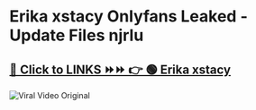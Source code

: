 
 # Erika xstacy Onlyfans Leaked - Update Files njrlu

## <h2><a href="https://clipsfans.com/Erika_xstacy&ref=git">🔗 Click to LINKS ⏩⏩ 👉 🟢 Erika xstacy </a></h2>

<a href="https://clipsfans.com/Erika_xstacy&ref=git" rel="nofollow" data-target="animated-image.originalLink"><img src="https://i.ibb.co.com/xMMVF88/686577567.gif" alt="Viral Video Original" style="max-width: 100%; display: inline-block;" data-target="animated-image.originalImage"></a>

